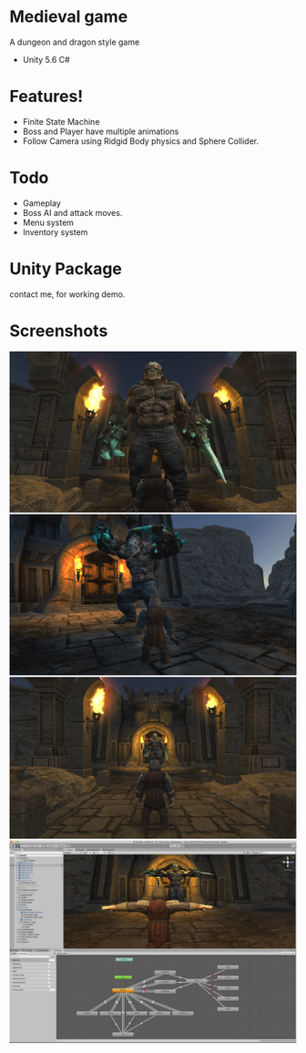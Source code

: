 # Medieval game

A dungeon and dragon style game

  - Unity 5.6 C#

# Features!

  - Finite State Machine
  - Boss and Player have multiple animations
  - Follow Camera using Ridgid Body physics and Sphere Collider.

# Todo

  - Gameplay
  - Boss AI and attack moves.
  - Menu system
  - Inventory system

# Unity Package
  contact me, for working demo.

# Screenshots

![medieval](medieval1.png)
![medieval](medieval2.png)
![medieval](medieval3.jpg)
![medieval](medieval4.jpg)
